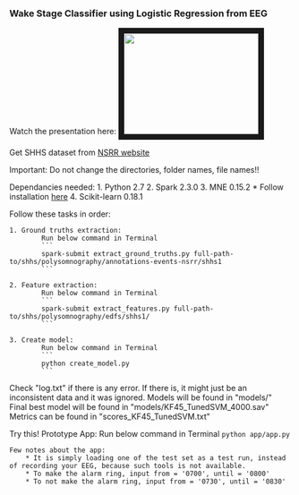 ### Wake Stage Classifier using Logistic Regression from EEG

Watch the presentation here: 
<a href="http://www.youtube.com/watch?feature=player_embedded&v=uUgaKNPIZF8&t
" target="_blank"><img src="http://img.youtube.com/vi/uUgaKNPIZF8&t/0.jpg" 
width="240" height="180" border="10" /></a>

Get SHHS dataset from [NSRR website](https://sleepdata.org/datasets/shhs)

Important: Do not change the directories, folder names, file names!!

Dependancies needed:
	1. Python 2.7
	2. Spark 2.3.0
	3. MNE 0.15.2
		* Follow installation [here](https://www.martinos.org/mne/stable/install_mne_python.html)
	4. Scikit-learn 0.18.1

Follow these tasks in order:

	1. Ground truths extraction:
			Run below command in Terminal
			```
			spark-submit extract_ground_truths.py full-path-to/shhs/polysomnography/annotations-events-nsrr/shhs1
			```

	2. Feature extraction:
			Run below command in Terminal
			```
			spark-submit extract_features.py full-path-to/shhs/polysomnography/edfs/shhs1/
			```

	3. Create model:
			Run below command in Terminal
			```
			python create_model.py
			```

Check "log.txt" if there is any error. If there is, it might just be an inconsistent data and it was ignored.
Models will be found in "models/"
Final best model will be found in "models/KF45_TunedSVM_4000.sav"
Metrics can be found in "scores_KF45_TunedSVM.txt"

Try this!
Prototype App:
	Run below command in Terminal
	```
	python app/app.py
	```

	Few notes about the app:
		* It is simply loading one of the test set as a test run, instead of recording your EEG, because such tools is not available.
		* To make the alarm ring, input from = '0700', until = '0800'
		* To not make the alarm ring, input from = '0730', until = '0830'
